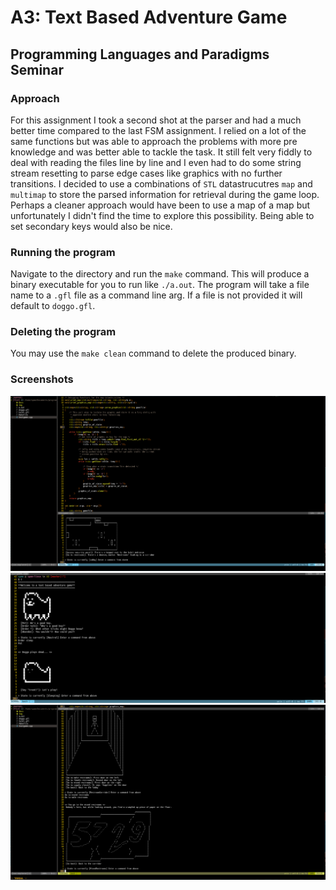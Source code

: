# A3: Text Based Adventure Game 

## Programming Languages and Paradigms Seminar

### Approach

For this assignment I took a second shot at the parser and had a much better time compared to the last FSM assignment. I relied on a lot of the same functions but was able to approach the problems with more pre knowledge and was better able to tackle the task. It still felt very fiddly to deal with reading the files line by line and I even had to do some string stream resetting to parse edge cases like graphics with no further transitions. I decided to use a combinations of `STL` datastrucutres `map` and `multimap` to store the parsed information for retrieval during the game loop. Perhaps a cleaner approach would have been to use a map of a map but unfortunately I didn't find the time to explore this possibility. Being able to set secondary keys would also be nice. 

### Running the program

Navigate to the directory and run the `make` command. This will produce a
binary executable for you to run like `./a.out`. The program will take a file name
to a `.gfl` file as a command line arg. If a file is not provided it will default to
`doggo.gfl`. 

### Deleting the program

You may use the `make clean` command to delete the produced binary.

### Screenshots

![Text Game](../img/textgame1.png)
![Text Game Doggo](../img/textgame2.png)
![Text Game Hotel](../img/textgame3.png)

